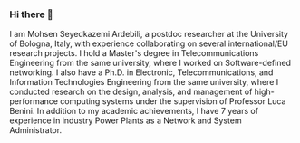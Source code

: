 ### Hi there 👋
I am Mohsen Seyedkazemi Ardebili, a postdoc researcher at the University of Bologna, Italy, with experience collaborating on several international/EU research projects. I hold a Master's degree in Telecommunications Engineering from the same university, where I worked on Software-defined networking. I also have a Ph.D. in Electronic, Telecommunications, and Information Technologies Engineering from the same university, where I conducted research on the design, analysis, and management of high-performance computing systems under the supervision of Professor Luca Benini. In addition to my academic achievements, I have 7 years of experience in industry Power Plants as a Network and System Administrator.
<!--
**MSKazemi/mskazemi** is a ✨ _special_ ✨ repository because its `README.md` (this file) appears on your GitHub profile.

Here are some ideas to get you started:

- 🔭 I’m currently working on ...
- 🌱 I’m currently learning ...
- 👯 I’m looking to collaborate on ...
- 🤔 I’m looking for help with ...
- 💬 Ask me about ...
- 📫 How to reach me: ...
- 😄 Pronouns: ...
- ⚡ Fun fact: ...
-->

